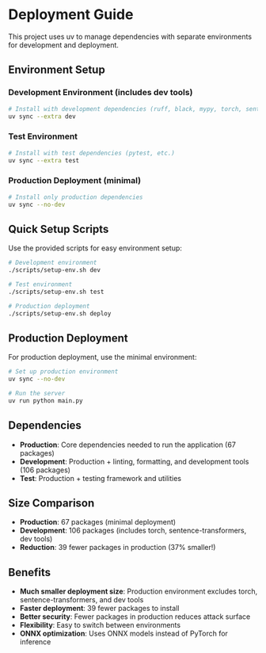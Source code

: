 # Deployment Guide

This project uses uv to manage dependencies with separate environments for development and deployment.

## Environment Setup

### Development Environment (includes dev tools)
```bash
# Install with development dependencies (ruff, black, mypy, torch, sentence-transformers, etc.)
uv sync --extra dev
```

### Test Environment
```bash
# Install with test dependencies (pytest, etc.)
uv sync --extra test
```

### Production Deployment (minimal)
```bash
# Install only production dependencies
uv sync --no-dev
```

## Quick Setup Scripts

Use the provided scripts for easy environment setup:

```bash
# Development environment
./scripts/setup-env.sh dev

# Test environment  
./scripts/setup-env.sh test

# Production deployment
./scripts/setup-env.sh deploy
```

## Production Deployment

For production deployment, use the minimal environment:

```bash
# Set up production environment
uv sync --no-dev

# Run the server
uv run python main.py
```

## Dependencies

- **Production**: Core dependencies needed to run the application (67 packages)
- **Development**: Production + linting, formatting, and development tools (106 packages)
- **Test**: Production + testing framework and utilities

## Size Comparison

- **Production**: 67 packages (minimal deployment)
- **Development**: 106 packages (includes torch, sentence-transformers, dev tools)
- **Reduction**: 39 fewer packages in production (37% smaller!)

## Benefits

- **Much smaller deployment size**: Production environment excludes torch, sentence-transformers, and dev tools
- **Faster deployment**: 39 fewer packages to install
- **Better security**: Fewer packages in production reduces attack surface
- **Flexibility**: Easy to switch between environments
- **ONNX optimization**: Uses ONNX models instead of PyTorch for inference 